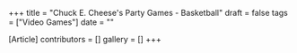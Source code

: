 +++
title = "Chuck E. Cheese's Party Games - Basketball"
draft = false
tags = ["Video Games"]
date = ""

[Article]
contributors = []
gallery = []
+++